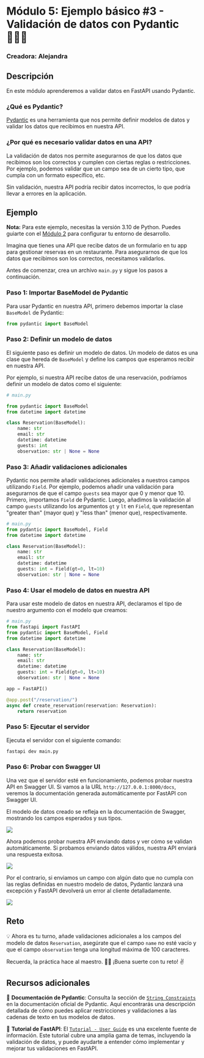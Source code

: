 # Módulo 5: Ejemplo básico #3 - Validación de datos con Pydantic 🕵🏻‍♀️ 

### Creadora: Alejandra 

## Descripción

En este módulo aprenderemos a validar datos en FastAPI usando Pydantic.

### ¿Qué es Pydantic?

<a href="https://docs.pydantic.dev/latest/" target="_blank">Pydantic</a> es una herramienta que nos permite definir modelos de datos y validar los datos que recibimos en nuestra API.

### ¿Por qué es necesario validar datos en una API?

La validación de datos nos permite asegurarnos de que los datos que recibimos son los correctos y cumplen con ciertas reglas o restricciones. Por ejemplo, podemos validar que un campo sea de un cierto tipo, que cumpla con un formato específico, etc.

Sin validación, nuestra API podría recibir datos incorrectos, lo que podría llevar a errores en la aplicación.

## Ejemplo 

**Nota:** Para este ejemplo, necesitas la versión 3.10 de Python. Puedes guiarte con el [Módulo 2](../M%202/guia-modulo2.md) para configurar tu entorno de desarrollo. 

Imagina que tienes una API que recibe datos de un formulario en tu app para gestionar reservas en un restaurante. Para asegurarnos de que los datos que recibimos son los correctos, necesitamos validarlos.

Antes de comenzar, crea un archivo `main.py` y sigue los pasos a continuación.

### Paso 1: Importar BaseModel de Pydantic

Para usar Pydantic en nuestra API, primero debemos importar la clase `BaseModel` de Pydantic:

```python
from pydantic import BaseModel
```

### Paso 2: Definir un modelo de datos

El siguiente paso es definir un modelo de datos. Un modelo de datos es una clase que hereda de `BaseModel` y define los campos que esperamos recibir en nuestra API.

Por ejemplo, si nuestra API recibe datos de una reservación, podríamos definir un modelo de datos como el siguiente:

```python
# main.py

from pydantic import BaseModel
from datetime import datetime

class Reservation(BaseModel):
    name: str
    email: str
    datetime: datetime
    guests: int
    observation: str | None = None 
```

### Paso 3: Añadir validaciones adicionales

Pydantic nos permite añadir validaciones adicionales a nuestros campos utilizando `Field`. Por ejemplo, podemos añadir una validación para asegurarnos de que el campo `guests` sea mayor que 0 y menor que 10. Primero, importamos `Field` de Pydantic. Luego, añadimos la validación al campo `guests` utilizando los argumentos `gt` y `lt` en `Field`, que representan "greater than" (mayor que) y "less than" (menor que), respectivamente.

```python
# main.py
from pydantic import BaseModel, Field
from datetime import datetime

class Reservation(BaseModel):
    name: str
    email: str
    datetime: datetime
    guests: int = Field(gt=0, lt=10)
    observation: str | None = None 
```

### Paso 4: Usar el modelo de datos en nuestra API

Para usar este modelo de datos en nuestra API, declaramos el tipo de nuestro argumento con el modelo que creamos:

```python
# main.py
from fastapi import FastAPI
from pydantic import BaseModel, Field
from datetime import datetime

class Reservation(BaseModel):
    name: str
    email: str
    datetime: datetime
    guests: int = Field(gt=0, lt=10)
    observation: str | None = None 

app = FastAPI()

@app.post("/reservation/")
async def create_reservation(reservation: Reservation):
    return reservation
```

### Paso 5: Ejecutar el servidor

Ejecuta el servidor con el siguiente comando:

```bash
fastapi dev main.py
```

### Paso 6: Probar con Swagger UI

Una vez que el servidor esté en funcionamiento, podemos probar nuestra API en Swagger UI. Si vamos a la URL `http://127.0.0.1:8000/docs`, veremos la documentación generada automáticamente por FastAPI con Swagger UI.

El modelo de datos creado se refleja en la documentación de Swagger, mostrando los campos esperados y sus tipos.

![](./images/image01.png)

Ahora podemos probar nuestra API enviando datos y ver cómo se validan automáticamente. Si probamos enviando datos válidos, nuestra API enviará una respuesta exitosa.

![](./images/image02.png)

Por el contrario, si enviamos un campo con algún dato que no cumpla con las reglas definidas en nuestro modelo de datos, Pydantic lanzará una excepción y FastAPI devolverá un error al cliente detalladamente.

![](./images/image03.png)

## Reto

💡 Ahora es tu turno, añade validaciones adicionales a los campos del modelo de datos `Reservation`, asegúrate que el campo `name` no esté vacío y que el campo `observation` tenga una longitud máxima de 100 caracteres.

Recuerda, la práctica hace al maestro. 🙇‍♀️ 
¡Buena suerte con tu reto! ✌️

## Recursos adicionales

📝 **Documentación de Pydantic**: Consulta la sección de [`String Constraints`](https://docs.pydantic.dev/latest/concepts/fields/#string-constraints) en la documentación oficial de Pydantic. Aquí encontrarás una descripción detallada de cómo puedes aplicar restricciones y validaciones a las cadenas de texto en tus modelos de datos.

📝 **Tutorial de FastAPI**: El [`Tutorial - User Guide`](https://fastapi.tiangolo.com/tutorial/) es una excelente fuente de información. Este tutorial cubre una amplia gama de temas, incluyendo la validación de datos, y puede ayudarte a entender cómo implementar y mejorar tus validaciones en FastAPI.
